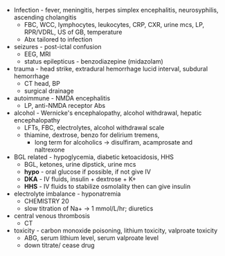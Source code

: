 -   Infection - fever, meningitis, herpes simplex encephalitis, neurosyphilis, ascending cholangitis
    -   FBC, WCC, lymphocytes, leukocytes, CRP, CXR, urine mcs, LP, RPR/VDRL, US of GB, temperature
    -   Abx tailored to infection
-   seizures - post-ictal confusion
    -   EEG, MRI
    -   status epilepticus - benzodiazepine (midazolam)
-   trauma - head strike, extradural hemorrhage lucid interval, subdural hemorrhage
    -   CT head, BP
    -   surgical drainage
-   autoimmune - NMDA encephalitis
    -   LP, anti-NMDA receptor Abs
-   alcohol - Wernicke's encephalopathy, alcohol withdrawal, hepatic encephalopathy
    -   LFTs, FBC, electrolytes, alcohol withdrawal scale
    -   thiamine, dextrose, benzo for delirium tremens,
        -   long term for alcoholics → disulfiram, acamprosate and naltrexone
-   BGL related - hypoglycemia, diabetic ketoacidosis, HHS
    -   BGL, ketones, urine dipstick, urine mcs
    -   **hypo** - oral glucose if possible, if not give IV
    -   **DKA** - IV fluids, insulin + dextrose + K+
    -   **HHS** - IV fluids to stabilize osmolality then can give insulin
-   electrolyte imbalance - hyponatremia
    -   CHEMISTRY 20
    -   slow titration of Na+ → 1 mmol/L/hr; diuretics
-   central venous thrombosis
    -   CT
-   toxicity - carbon monoxide poisoning, lithium toxicity, valproate toxicity
    -   ABG, serum lithium level, serum valproate level
    -   down titrate/ cease drug